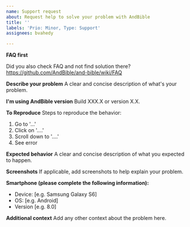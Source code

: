 ```yaml
---
name: Support request
about: Request help to solve your problem with AndBible
title: ''
labels: 'Prio: Minor, Type: Support'
assignees: bvahedy

---
```


**FAQ first**

Did you also check FAQ and not find solution there?
https://github.com/AndBible/and-bible/wiki/FAQ

**Describe your problem**
A clear and concise description of what's your problem.

**I'm using AndBible version**
Build XXX.X or version X.X.

**To Reproduce**
Steps to reproduce the behavior:
1. Go to '...'
2. Click on '....'
3. Scroll down to '....'
4. See error

**Expected behavior**
A clear and concise description of what you expected to happen.

**Screenshots**
If applicable, add screenshots to help explain your problem.

**Smartphone (please complete the following information):**
 - Device: [e.g. Samsung Galaxy S6]
 - OS: [e.g. Android]
 - Version [e.g. 8.0]

**Additional context**
Add any other context about the problem here.
